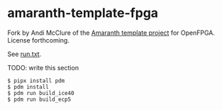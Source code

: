 # amaranth-template-fpga

Fork by Andi McClure of the [Amaranth template project](https://github.com/amaranth-lang/template-fpga) for OpenFPGA. License forthcoming.

See [run.txt](run.txt).

TODO: write this section

```shell
$ pipx install pdm
$ pdm install
$ pdm run build_ice40
$ pdm run build_ecp5
```
